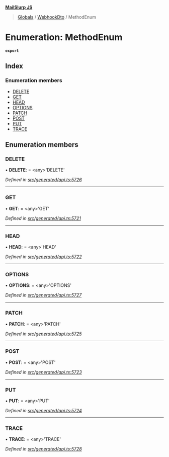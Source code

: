 **[MailSlurp JS](../README.md)**

> [Globals](../README.md) / [WebhookDto](../modules/webhookdto.md) / MethodEnum

# Enumeration: MethodEnum

**`export`** 

## Index

### Enumeration members

* [DELETE](webhookdto.methodenum.md#delete)
* [GET](webhookdto.methodenum.md#get)
* [HEAD](webhookdto.methodenum.md#head)
* [OPTIONS](webhookdto.methodenum.md#options)
* [PATCH](webhookdto.methodenum.md#patch)
* [POST](webhookdto.methodenum.md#post)
* [PUT](webhookdto.methodenum.md#put)
* [TRACE](webhookdto.methodenum.md#trace)

## Enumeration members

### DELETE

•  **DELETE**:  = \<any>'DELETE'

*Defined in [src/generated/api.ts:5726](https://github.com/mailslurp/mailslurp-client/blob/730b817/src/generated/api.ts#L5726)*

___

### GET

•  **GET**:  = \<any>'GET'

*Defined in [src/generated/api.ts:5721](https://github.com/mailslurp/mailslurp-client/blob/730b817/src/generated/api.ts#L5721)*

___

### HEAD

•  **HEAD**:  = \<any>'HEAD'

*Defined in [src/generated/api.ts:5722](https://github.com/mailslurp/mailslurp-client/blob/730b817/src/generated/api.ts#L5722)*

___

### OPTIONS

•  **OPTIONS**:  = \<any>'OPTIONS'

*Defined in [src/generated/api.ts:5727](https://github.com/mailslurp/mailslurp-client/blob/730b817/src/generated/api.ts#L5727)*

___

### PATCH

•  **PATCH**:  = \<any>'PATCH'

*Defined in [src/generated/api.ts:5725](https://github.com/mailslurp/mailslurp-client/blob/730b817/src/generated/api.ts#L5725)*

___

### POST

•  **POST**:  = \<any>'POST'

*Defined in [src/generated/api.ts:5723](https://github.com/mailslurp/mailslurp-client/blob/730b817/src/generated/api.ts#L5723)*

___

### PUT

•  **PUT**:  = \<any>'PUT'

*Defined in [src/generated/api.ts:5724](https://github.com/mailslurp/mailslurp-client/blob/730b817/src/generated/api.ts#L5724)*

___

### TRACE

•  **TRACE**:  = \<any>'TRACE'

*Defined in [src/generated/api.ts:5728](https://github.com/mailslurp/mailslurp-client/blob/730b817/src/generated/api.ts#L5728)*
